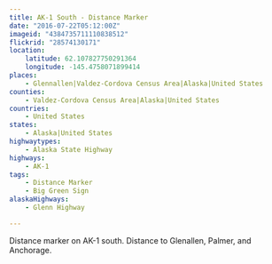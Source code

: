 ```yaml
---
title: AK-1 South - Distance Marker
date: "2016-07-22T05:12:00Z"
imageid: "4384735711110838512"
flickrid: "28574130171"
location:
    latitude: 62.107827750291364
    longitude: -145.4758071899414
places:
    - Glennallen|Valdez-Cordova Census Area|Alaska|United States
counties:
    - Valdez-Cordova Census Area|Alaska|United States
countries:
    - United States
states:
    - Alaska|United States
highwaytypes:
    - Alaska State Highway
highways:
    - AK-1
tags:
    - Distance Marker
    - Big Green Sign
alaskaHighways:
    - Glenn Highway

---
```

Distance marker on AK-1 south.  Distance to Glenallen, Palmer, and Anchorage.